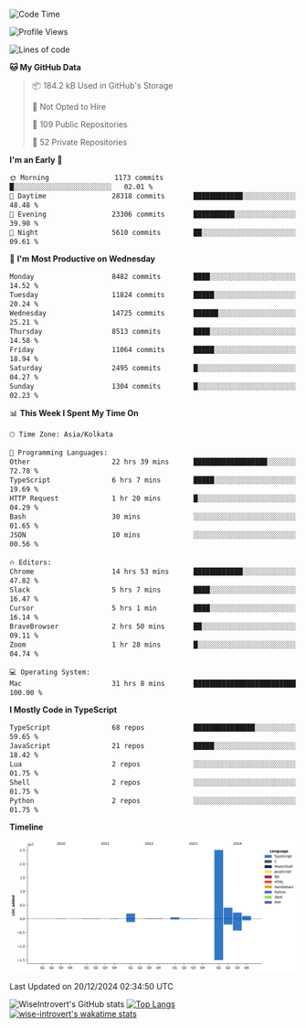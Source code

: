 <!--START_SECTION:waka-->
![Code Time](http://img.shields.io/badge/Code%20Time-1%2C989%20hrs%2025%20mins-blue)

![Profile Views](http://img.shields.io/badge/Profile%20Views-0-blue)

![Lines of code](https://img.shields.io/badge/From%20Hello%20World%20I%27ve%20Written-35.3%20million%20lines%20of%20code-blue)

**🐱 My GitHub Data** 

> 📦 184.2 kB Used in GitHub's Storage 
 > 
> 🚫 Not Opted to Hire
 > 
> 📜 109 Public Repositories 
 > 
> 🔑 52 Private Repositories 
 > 
**I'm an Early 🐤** 

```text
🌞 Morning                1173 commits        █░░░░░░░░░░░░░░░░░░░░░░░░   02.01 % 
🌆 Daytime                28318 commits       ████████████░░░░░░░░░░░░░   48.48 % 
🌃 Evening                23306 commits       ██████████░░░░░░░░░░░░░░░   39.90 % 
🌙 Night                  5610 commits        ██░░░░░░░░░░░░░░░░░░░░░░░   09.61 % 
```
📅 **I'm Most Productive on Wednesday** 

```text
Monday                   8482 commits        ████░░░░░░░░░░░░░░░░░░░░░   14.52 % 
Tuesday                  11824 commits       █████░░░░░░░░░░░░░░░░░░░░   20.24 % 
Wednesday                14725 commits       ██████░░░░░░░░░░░░░░░░░░░   25.21 % 
Thursday                 8513 commits        ████░░░░░░░░░░░░░░░░░░░░░   14.58 % 
Friday                   11064 commits       █████░░░░░░░░░░░░░░░░░░░░   18.94 % 
Saturday                 2495 commits        █░░░░░░░░░░░░░░░░░░░░░░░░   04.27 % 
Sunday                   1304 commits        █░░░░░░░░░░░░░░░░░░░░░░░░   02.23 % 
```


📊 **This Week I Spent My Time On** 

```text
🕑︎ Time Zone: Asia/Kolkata

💬 Programming Languages: 
Other                    22 hrs 39 mins      ██████████████████░░░░░░░   72.78 % 
TypeScript               6 hrs 7 mins        █████░░░░░░░░░░░░░░░░░░░░   19.69 % 
HTTP Request             1 hr 20 mins        █░░░░░░░░░░░░░░░░░░░░░░░░   04.29 % 
Bash                     30 mins             ░░░░░░░░░░░░░░░░░░░░░░░░░   01.65 % 
JSON                     10 mins             ░░░░░░░░░░░░░░░░░░░░░░░░░   00.56 % 

🔥 Editors: 
Chrome                   14 hrs 53 mins      ████████████░░░░░░░░░░░░░   47.82 % 
Slack                    5 hrs 7 mins        ████░░░░░░░░░░░░░░░░░░░░░   16.47 % 
Cursor                   5 hrs 1 min         ████░░░░░░░░░░░░░░░░░░░░░   16.14 % 
BraveBrowser             2 hrs 50 mins       ██░░░░░░░░░░░░░░░░░░░░░░░   09.11 % 
Zoom                     1 hr 28 mins        █░░░░░░░░░░░░░░░░░░░░░░░░   04.74 % 

💻 Operating System: 
Mac                      31 hrs 8 mins       █████████████████████████   100.00 % 
```

**I Mostly Code in TypeScript** 

```text
TypeScript               68 repos            ███████████████░░░░░░░░░░   59.65 % 
JavaScript               21 repos            █████░░░░░░░░░░░░░░░░░░░░   18.42 % 
Lua                      2 repos             ░░░░░░░░░░░░░░░░░░░░░░░░░   01.75 % 
Shell                    2 repos             ░░░░░░░░░░░░░░░░░░░░░░░░░   01.75 % 
Python                   2 repos             ░░░░░░░░░░░░░░░░░░░░░░░░░   01.75 % 
```



**Timeline**

![Lines of Code chart](https://raw.githubusercontent.com/wise-introvert/wise-introvert/master/assets/bar_graph.png)


 Last Updated on 20/12/2024 02:34:50 UTC
<!--END_SECTION:waka-->

![WiseIntrovert's GitHub stats](https://github-readme-stats.vercel.app/api?username=wise-introvert&count_private=true&show_icons=true)
[![Top Langs](https://github-readme-stats.vercel.app/api/top-langs/?username=wise-introvert&langs_count=10)](https://github.com/anuraghazra/github-readme-stats)
[![wise-introvert's wakatime stats](https://github-readme-stats.vercel.app/api/wakatime?username=wiseintrovert)](https://github.com/anuraghazra/github-readme-stats)
